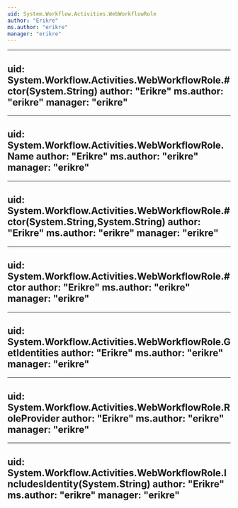 ```yaml
---
uid: System.Workflow.Activities.WebWorkflowRole
author: "Erikre"
ms.author: "erikre"
manager: "erikre"
---
```


---
uid: System.Workflow.Activities.WebWorkflowRole.#ctor(System.String)
author: "Erikre"
ms.author: "erikre"
manager: "erikre"
---

---
uid: System.Workflow.Activities.WebWorkflowRole.Name
author: "Erikre"
ms.author: "erikre"
manager: "erikre"
---

---
uid: System.Workflow.Activities.WebWorkflowRole.#ctor(System.String,System.String)
author: "Erikre"
ms.author: "erikre"
manager: "erikre"
---

---
uid: System.Workflow.Activities.WebWorkflowRole.#ctor
author: "Erikre"
ms.author: "erikre"
manager: "erikre"
---

---
uid: System.Workflow.Activities.WebWorkflowRole.GetIdentities
author: "Erikre"
ms.author: "erikre"
manager: "erikre"
---

---
uid: System.Workflow.Activities.WebWorkflowRole.RoleProvider
author: "Erikre"
ms.author: "erikre"
manager: "erikre"
---

---
uid: System.Workflow.Activities.WebWorkflowRole.IncludesIdentity(System.String)
author: "Erikre"
ms.author: "erikre"
manager: "erikre"
---
